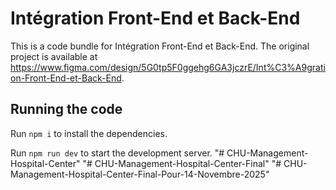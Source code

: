
  # Intégration Front-End et Back-End

  This is a code bundle for Intégration Front-End et Back-End. The original project is available at https://www.figma.com/design/5G0tp5F0ggehg6GA3jczrE/Int%C3%A9gration-Front-End-et-Back-End.

  ## Running the code

  Run `npm i` to install the dependencies.

  Run `npm run dev` to start the development server.
  "# CHU-Management-Hospital-Center" 
"# CHU-Management-Hospital-Center-Final" 
"# CHU-Management-Hospital-Center-Final-Pour-14-Novembre-2025" 
